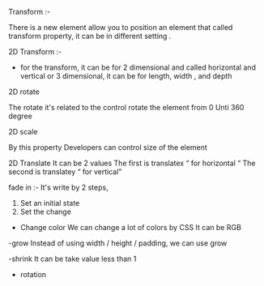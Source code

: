 Transform :- 

There is a new element  allow you to position an element that called transform property, it can be in different setting .

2D Transform :- 
- for the transform, it can be for 2 dimensional and called horizontal and vertical  or 3 dimensional, it can be for length, width , and depth 

2D rotate 

The rotate it's related to the control rotate the element from 0 Unti 360 degree 

2D scale

By this property Developers can control size of the element 

2D Translate 
It can be 2 values 
The first is translatex “ for horizontal “
The second is translatey “ for vertical”

fade in :- 
It's write by 2 steps, 
1. Set an initial state 
2. Set the change 

- Change color 
We can change a lot of colors by CSS 
It can be RGB

-grow 
Instead of using width / height / padding, we can use grow

-shrink 
It can be take value less than 1

- rotation